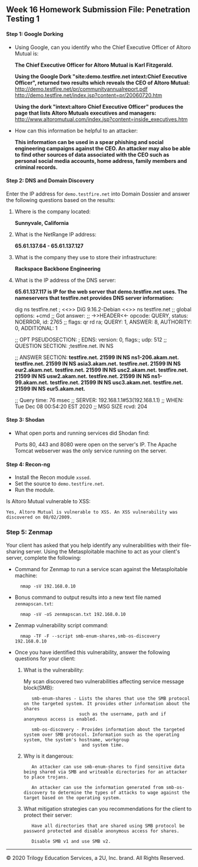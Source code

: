 ## Week 16 Homework Submission File: Penetration Testing 1

#### Step 1: Google Dorking


- Using Google, can you identify who the Chief Executive Officer of Altoro Mutual is:
	
	**The Chief Executive Officer for Altoro Mutual is Karl Fitzgerald.**
	
	**Using the Google Dork  "site:demo.testfire.net intext:Chief Executive Officer", returned two results which reveals the CEO of Altoro 		Mutual:**
		http://demo.testfire.net/pr/communityannualreport.pdf
		http://demo.testfire.net/index.jsp?content=pr/20060720.htm
	
	**Using the dork "intext:altoro Chief Executive Officer" produces the page that lists Altoro Mutuals executives and managers:**
		http://www.altoromutual.com/index.jsp?content=inside_executives.htm
	
- How can this information be helpful to an attacker:
	
	**This information can be used in a spear phishing and social engineering campaigns against the CEO. An attacker may also be able to find  	   other sources of data associated with the CEO such as personal social media accounts, home address, family members and criminal records.**
	
#### Step 2: DNS and Domain Discovery

Enter the IP address for `demo.testfire.net` into Domain Dossier and answer the following questions based on the results:

  1. Where is the company located: 
		
		**Sunnyvale, California** 
  
  2. What is the NetRange IP address:
		
		**65.61.137.64 - 65.61.137.127**
		
  3. What is the company they use to store their infrastructure:
		
		**Rackspace Backbone Engineering**
		
  4. What is the IP address of the DNS server:
		
		**65.61.137.117 is IP for the web server that demo.testfire.net uses. The nameservers that testfire.net provides DNS server 			information:**
		
		dig ns testfire.net
		; <<>> DiG 9.16.2-Debian <<>> ns testfire.net
		;; global options: +cmd
		;; Got answer:
		;; ->>HEADER<<- opcode: QUERY, status: NOERROR, id: 2765
		;; flags: qr rd ra; QUERY: 1, ANSWER: 8, AUTHORITY: 0, ADDITIONAL: 1

		;; OPT PSEUDOSECTION:
		; EDNS: version: 0, flags:; udp: 512
		;; QUESTION SECTION:
		;testfire.net.                  IN      NS

		;; ANSWER SECTION:
		**testfire.net.           21599   IN      NS      ns1-206.akam.net.**
		**testfire.net.           21599   IN      NS      asia3.akam.net.**
		**testfire.net.           21599   IN      NS      eur2.akam.net.**
		**testfire.net.           21599   IN      NS      usc2.akam.net.**
		**testfire.net.           21599   IN      NS      usw2.akam.net.**
		**testfire.net.           21599   IN      NS      ns1-99.akam.net.**
		**testfire.net.           21599   IN      NS      usc3.akam.net.**
		**testfire.net.           21599   IN      NS      eur5.akam.net.**

		;; Query time: 76 msec
		;; SERVER: 192.168.1.1#53(192.168.1.1)
		;; WHEN: Tue Dec 08 00:54:20 EST 2020
		;; MSG SIZE  rcvd: 204

		

#### Step 3: Shodan

- What open ports and running services did Shodan find:
	
	Ports 80, 443 and 8080 were open on the server's IP.
	The Apache Tomcat webserver was the only service running on the server.

#### Step 4: Recon-ng

- Install the Recon module `xssed`. 
- Set the source to `demo.testfire.net`. 
- Run the module. 

Is Altoro Mutual vulnerable to XSS: 
	
	Yes, Altoro Mutual is vulnerable to XSS. An XSS vulnerability was discovered on 08/02/2009.

### Step 5: Zenmap

Your client has asked that you help identify any vulnerabilities with their file-sharing server. Using the Metasploitable machine to act as your client's server, complete the following:

- Command for Zenmap to run a service scan against the Metasploitable machine: 
		
		nmap -sV 192.168.0.10

- Bonus command to output results into a new text file named `zenmapscan.txt`:
		
		nmap -sV -oS zenmapscan.txt 192.168.0.10
	
- Zenmap vulnerability script command: 

		nmap -TF -F --script smb-enum-shares,smb-os-discovery 192.168.0.10
		

- Once you have identified this vulnerability, answer the following questions for your client:
  1. What is the vulnerability:
		
		My scan discovered two vulnerabilities affecting service message block(SMB):
			
			smb-enum-shares - Lists the shares that use the SMB protocol on the targeted system. It provides other information about the shares
							  such as the username, path and if anonymous access is enabled.
			
			smb-os-discovery - Provides information about the targeted system over SMB protocol. Information such as the operating system, the system's hostname, workgroup
							   and system time.
		
  2. Why is it dangerous:
			
			An attacker can use smb-enum-shares to find sensitive data being shared via SMB and writeable directories for an attacker to place trojans.
			
			An attacker can use the information generated from smb-os-discovery to determine the types of attacks to wage against the target based on the operating system.

  3. What mitigation strategies can you recommendations for the client to protect their server:
			
			Have all directories that are shared using SMB protocol be password protected and disable anonymous access for shares.
			
			Disable SMB v1 and use SMB v2.
			
---
© 2020 Trilogy Education Services, a 2U, Inc. brand. All Rights Reserved.  

